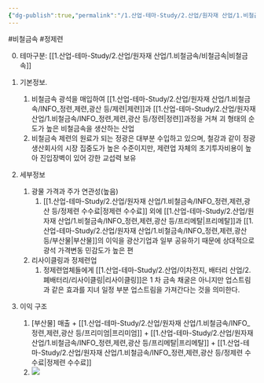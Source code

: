 ```yaml
---
{"dg-publish":true,"permalink":"/1.산업-테마-Study/2.산업/원자재 산업/1.비철금속/정제련업/정제련업/","created":"2024-11-20T21:02:28.787+09:00","updated":"2025-06-26T12:52:06.434+09:00"}
---
```


#비철금속 #정제련


0. 테마구분: [[1.산업-테마-Study/2.산업/원자재 산업/1.비철금속/비철금속\|비철금속]]


1. 기본정보.
	1. 비철금속 광석을 매입하여 [[1.산업-테마-Study/2.산업/원자재 산업/1.비철금속/INFO_정련,제련,광산 등/제련\|제련]]과 [[1.산업-테마-Study/2.산업/원자재 산업/1.비철금속/INFO_정련,제련,광산 등/정련\|정련]]과정을 거쳐 괴 형태의 순도가 높은 비철금속을 생산하는 산업
	2. 비철금속 제련의 원료가 되는 정광은 대부분 수입하고 있으며, 철강과 같이 정광 생산회사의 시장 집중도가 높은 수준이지만, 제련업 자체의 초기투자비용이 높아 진입장벽이 있어 강한 교섭력 보유 


2. 세부정보
	1. 광물 가격과 주가 연관성(높음)
		1. [[1.산업-테마-Study/2.산업/원자재 산업/1.비철금속/INFO_정련,제련,광산 등/정제련 수수료\|정제련 수수료]] 외에 [[1.산업-테마-Study/2.산업/원자재 산업/1.비철금속/INFO_정련,제련,광산 등/프리메탈\|프리메탈]]과 [[1.산업-테마-Study/2.산업/원자재 산업/1.비철금속/INFO_정련,제련,광산 등/부산물\|부산물]]의 이익을 광산기업과 일부 공유하기 때문에 상대적으로 광석 가격변동 민감도가 높은 편   
	2. 리사이클링과 정제련업
		1. 정제련업체들에게 [[1.산업-테마-Study/2.산업/이차전지, 배터리 산업/2.폐배터리/리사이클링\|리사이클링]]은 1 차 금속 채굴은 아니지만 업스트림과 같은 효과를 지녀 일정 부분 업스트림을 가져간다는 것을 의미한다. 


3. 이익 구조
	1. [부산물] 매출 + [[1.산업-테마-Study/2.산업/원자재 산업/1.비철금속/INFO_정련,제련,광산 등/프리미엄\|프리미엄]] + [[1.산업-테마-Study/2.산업/원자재 산업/1.비철금속/INFO_정련,제련,광산 등/프리메탈\|프리메탈]] + [[1.산업-테마-Study/2.산업/원자재 산업/1.비철금속/INFO_정련,제련,광산 등/정제련 수수료\|정제련 수수료]]
	2. ![](https://i.imgur.com/QoEh9A9.png)
